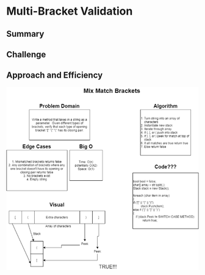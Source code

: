 # Multi-Bracket Validation

## Summary

## Challenge

## Approach and Efficiency

![White Board Solution](assets/mixMatchBrackets.png)